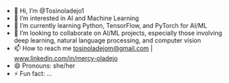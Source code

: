 - 👋 Hi, I’m @Tosinoladejo1
- 👀 I’m interested in AI and Machine Learning
- 🌱 I’m currently learning Python, TensorFlow, and PyTorch for AI/ML
- 💞️ I’m looking to collaborate on AI/ML projects, especially those involving deep learning, natural language processing, and computer vision
- 📫 How to reach me tosinoladejom@gmail.com | www.linkedin.com/in/mercy-oladejo
- 😄 Pronouns: she/her
- ⚡ Fun fact: ...

<!---
Tosinoladejo1/Tosinoladejo1 is a ✨ special ✨ repository because its `README.md` (this file) appears on your GitHub profile.
You can click the Preview link to take a look at your changes.
--->
